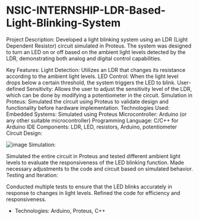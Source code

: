 # NSIC-INTERNSHIP-LDR-Based-Light-Blinking-System
Project Description:
Developed a light blinking system using an LDR (Light Dependent Resistor) circuit simulated in Proteus. The system was designed to turn an LED on or off based on the ambient light levels detected by the LDR, demonstrating both analog and digital control capabilities.

Key Features:
Light Detection: Utilizes an LDR that changes its resistance according to the ambient light levels.
LED Control: When the light level drops below a certain threshold, the system triggers the LED to blink.
User-defined Sensitivity: Allows the user to adjust the sensitivity level of the LDR, which can be done by modifying a potentiometer in the circuit.
Simulation in Proteus: Simulated the circuit using Proteus to validate design and functionality before hardware implementation.
Technologies Used:
Embedded Systems: Simulated using Proteus
Microcontroller: Arduino (or any other suitable microcontroller)
Programming Language: C/C++ for Arduino IDE
Components: LDR, LED, resistors, Arduino, potentiometer
Circuit Design:

![image](https://github.com/user-attachments/assets/ccfcea5b-5a2a-45ba-b945-c374d9055208)
Simulation:

Simulated the entire circuit in Proteus and tested different ambient light levels to evaluate the responsiveness of the LED blinking function.
Made necessary adjustments to the code and circuit based on simulated behavior.
Testing and Iteration:

Conducted multiple tests to ensure that the LED blinks accurately in response to changes in light levels.
Refined the code for efficiency and responsiveness.
- Technologies: Arduino, Proteus, C++  
